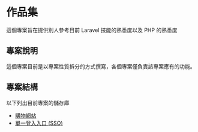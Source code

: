 # 作品集

這個專案旨在提供別人參考目前 Laravel 技能的熟悉度以及 PHP 的熟悉度

## 專案說明

這個專案目前是以專案性質拆分的方式撰寫，各個專案僅負責該專案應有的功能。

## 專案結構

以下列出目前專案的儲存庫

- [購物網站](https://github.com/samuikaze/MyWork2022_Shopmall)
- [單一登入入口 (SSO)](https://github.com/samuikaze/MyWork2022_SSO)
